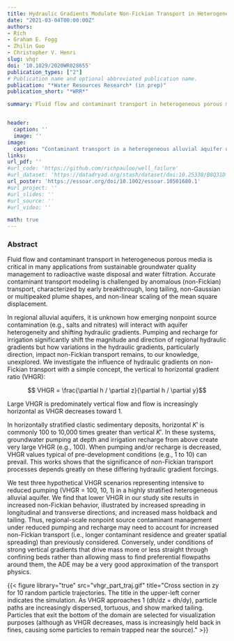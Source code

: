 ```yaml
---
title: Hydraulic Gradients Modulate Non-Fickian Transport in Heterogeneous Porous Media
date: "2021-03-04T00:00:00Z"
authors:
- Rich
- Graham E. Fogg
- Zhilin Guo
- Christopher V. Henri
slug: vhgr
doi: '10.1029/2020WR028655'
publication_types: ["2"]
# Publication name and optional abbreviated publication name.
publication: "*Water Resources Research* (in prep)"
publication_short: "*WRR*"

summary: Fluid flow and contaminant transport in heterogeneous porous media is critical in many applications from sustainable groundwater quality management to radioactive waste disposal and water filtration. Accurate contaminant transport modeling is challenged by anomalous (non-Fickian) transport, characterized by early breakthrough, long tailing, non-Gaussian or multipeaked plume shapes, and non-linear scaling of the mean square displacement. 


header:
  caption: ''
  image: ''
image:
  caption: "Contaminant transport in a heterogeneous alluvial aquifer under varying hydraulic gradients"
links:
url_pdf: ''
#url_code: 'https://github.com/richpauloo/well_failure'
#url_dataset: 'https://datadryad.org/stash/dataset/doi:10.25338/B8Q31D'
url_poster: 'https://essoar.org/doi/10.1002/essoar.10501680.1'
#url_project: ''
#url_slides: ''
#url_source: ''
#url_video: ''

math: true
---
```


### Abstract

Fluid flow and contaminant transport in heterogeneous porous media is critical in many applications from sustainable groundwater quality management to radioactive waste disposal and water filtration. Accurate contaminant transport modeling is challenged by anomalous (non-Fickian) transport, characterized by early breakthrough, long tailing, non-Gaussian or multipeaked plume shapes, and non-linear scaling of the mean square displacement. 

In regional alluvial aquifers, it is unknown how emerging nonpoint source contamination (e.g., salts and nitrates) will interact with aquifer heterogeneity and shifting hydraulic gradients. Pumping and recharge for irrigation significantly shift the magnitude and direction of regional hydraulic gradients but how variations in the hydraulic gradients, particularly direction, impact non-Fickian transport remains, to our knowledge, unexplored. We investigate the influence of hydraulic gradients on non-Fickian transport with a simple concept, the vertical to horizontal gradient ratio (VHGR):  

$$ VHGR = \frac{\partial h / \partial z}{\partial h / \partial y}$$  

Large VHGR is predominately vertical flow and flow is increasingly horizontal as VHGR decreases toward 1.  

In horizontally stratified clastic sedimentary deposits, horizontal $K'$ is commonly 100 to 10,000 times greater than vertical $K'$. In these systems, groundwater pumping at depth and irrigation recharge from above create very large VHGR (e.g., 100). When pumping and/or recharge is decreased, VHGR values typical of pre-development conditions (e.g., 1 to 10) can prevail. This works shows that the significance of non-Fickian transport processes depends greatly on these differing hydraulic gradient forcings.  

We test three hypothetical VHGR scenarios representing intensive to reduced pumping (VHGR = 100, 10, 1) in a highly stratified heterogeneous alluvial aquifer. We find that lower VHGR in our study site results in increased non-Fickian behavior, illustrated by increased spreading in longitudinal and transverse directions, and increased mass holdback and tailing. Thus, regional-scale nonpoint source contaminant management under reduced pumping and recharge may need to account for increased non-Fickian transport (i.e., longer contaminant residence and greater spatial spreading) than previously considered. Conversely, under conditions of strong vertical gradients that drive mass more or less straight through confining beds rather than allowing mass to find preferential flowpaths around them, the ADE may be a very good approximation of the transport physics.  


{{< figure library="true" src="vhgr_part_traj.gif" title="Cross section in zy for 10 random particle trajectories. The title in the upper-left corner indicates the simulation. As VHGR approaches 1 (dh/dz = dh/dy), particle paths are increasingly dispersed, tortuous, and show marked tailing. Particles that exit the bottom of the domain are selected for visualization purposes (although as VHGR decreases, mass is increasingly held back in fines, causing some particles to remain trapped near the source)." >}}
